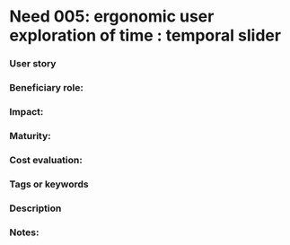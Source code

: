 # Need 005: ergonomic user exploration of time : temporal slider 

### User story

### Beneficiary role: 

### Impact: 

### Maturity:

### Cost evaluation:

### Tags or keywords

### Description

### Notes:

